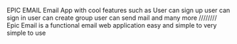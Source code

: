 EPIC EMAIL
Email App with cool features such as
User can sign up
user can sign in
user can create group
user can send mail
and many more
////////
Epic Email is a functional email web application easy and simple to very simple to use
